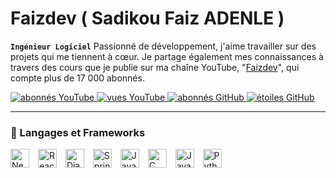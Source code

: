 # Faizdev ( Sadikou Faiz ADENLE )
**`Ingénieur Logiciel`**
Passionné de développement, j'aime travailler sur des projets qui me tiennent à cœur. Je partage également mes connaissances à travers des cours que je publie sur ma chaîne YouTube, "[Faizdev][YouTube]", qui compte plus de 17 000 abonnés.




 <p align="left">
   <a href="https://www.youtube.com/c/fknight?sub_confirmation=1">
      <img alt="abonnés YouTube" title="Abonnez-vous" src="https://custom-icon-badges.demolab.com/youtube/channel/subscribers/UC46ytp7_ZW9X92vjqHKVuuA?color=%23E05D44&label=SUBSCRIBE&logo=video&logoColor=white&style=for-the-badge&labelColor=CE4630"/>
   </a> 
   <a href="https://www.youtube.com/c/fknight">
      <img alt="vues YouTube" title="Vues" src="https://custom-icon-badges.demolab.com/youtube/channel/views/UC46ytp7_ZW9X92vjqHKVuuA?color=%23E1AD0E&logo=eye&logoColor=white&style=for-the-badge&labelColor=C79600"/>
   </a> 
   <a href="https://github.com/ForrestKnight?tab=followers">
      <img alt="abonnés GitHub" title="Suivre" src="https://custom-icon-badges.demolab.com/github/followers/sadikou-faiz?color=236ad3&labelColor=1155ba&style=for-the-badge&logo=person-add&label=Follow&logoColor=white"/>
   </a>
   <a href="https://github.com/ForrestKnight?tab=repositories&sort=stargazers">
      <img alt="étoiles GitHub" title="Étoiles" src="https://custom-icon-badges.demolab.com/github/stars/sadikou-faiz?color=55960c&style=for-the-badge&labelColor=488207&logo=star"/>
   </a>
</p>


   ---

   ### 🧰 Langages et Frameworks

<p align="left">
   <img src="https://cdn.jsdelivr.net/gh/devicons/devicon/icons/nextjs/nextjs-original.svg" alt="Next.js" width="30px" style="padding-right:10px;" />
   <img src="https://cdn.jsdelivr.net/gh/devicons/devicon/icons/react/react-original.svg" alt="React" width="30px" style="padding-right:10px;" />
   <img src="https://cdn.jsdelivr.net/gh/devicons/devicon/icons/django/django-plain.svg" alt="Django" width="30px" style="padding-right:10px;" />
   <img src="https://cdn.jsdelivr.net/gh/devicons/devicon/icons/spring/spring-original.svg" alt="Spring Boot" width="30px" style="padding-right:10px;" />
   <img src="https://cdn.jsdelivr.net/gh/devicons/devicon/icons/java/java-original.svg" alt="Java" width="30px" style="padding-right:10px;" />
   <img src="https://cdn.jsdelivr.net/gh/devicons/devicon/icons/c/c-original.svg" alt="C" width="30px" style="padding-right:10px;" />
   <img src="https://cdn.jsdelivr.net/gh/devicons/devicon/icons/javascript/javascript-plain.svg" alt="JavaScript" width="30px" style="padding-right:10px;" />
   <img src="https://cdn.jsdelivr.net/gh/devicons/devicon/icons/python/python-original.svg" alt="Python" width="30px" style="padding-right:10px;" />

</p>







[youtube]: https://www.youtube.com/c/FaïzDev

